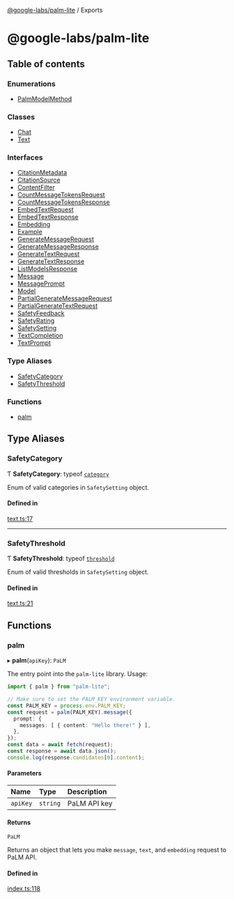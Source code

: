 [@google-labs/palm-lite](README.md) / Exports

# @google-labs/palm-lite

## Table of contents

### Enumerations

- [PalmModelMethod](enums/PalmModelMethod.md)

### Classes

- [Chat](classes/Chat.md)
- [Text](classes/Text.md)

### Interfaces

- [CitationMetadata](interfaces/CitationMetadata.md)
- [CitationSource](interfaces/CitationSource.md)
- [ContentFilter](interfaces/ContentFilter.md)
- [CountMessageTokensRequest](interfaces/CountMessageTokensRequest.md)
- [CountMessageTokensResponse](interfaces/CountMessageTokensResponse.md)
- [EmbedTextRequest](interfaces/EmbedTextRequest.md)
- [EmbedTextResponse](interfaces/EmbedTextResponse.md)
- [Embedding](interfaces/Embedding.md)
- [Example](interfaces/Example.md)
- [GenerateMessageRequest](interfaces/GenerateMessageRequest.md)
- [GenerateMessageResponse](interfaces/GenerateMessageResponse.md)
- [GenerateTextRequest](interfaces/GenerateTextRequest.md)
- [GenerateTextResponse](interfaces/GenerateTextResponse.md)
- [ListModelsResponse](interfaces/ListModelsResponse.md)
- [Message](interfaces/Message.md)
- [MessagePrompt](interfaces/MessagePrompt.md)
- [Model](interfaces/Model.md)
- [PartialGenerateMessageRequest](interfaces/PartialGenerateMessageRequest.md)
- [PartialGenerateTextRequest](interfaces/PartialGenerateTextRequest.md)
- [SafetyFeedback](interfaces/SafetyFeedback.md)
- [SafetyRating](interfaces/SafetyRating.md)
- [SafetySetting](interfaces/SafetySetting.md)
- [TextCompletion](interfaces/TextCompletion.md)
- [TextPrompt](interfaces/TextPrompt.md)

### Type Aliases

- [SafetyCategory](modules.md#safetycategory)
- [SafetyThreshold](modules.md#safetythreshold)

### Functions

- [palm](modules.md#palm)

## Type Aliases

### SafetyCategory

Ƭ **SafetyCategory**: typeof [`category`](interfaces/SafetySetting.md#category)

Enum of valid categories in `SafetySetting` object.

#### Defined in

[text.ts:17](https://github.com/google/labs-prototypes/blob/5114223/seeds/palm-lite/src/text.ts#L17)

___

### SafetyThreshold

Ƭ **SafetyThreshold**: typeof [`threshold`](interfaces/SafetySetting.md#threshold)

Enum of valid thresholds in `SafetySetting` object.

#### Defined in

[text.ts:21](https://github.com/google/labs-prototypes/blob/5114223/seeds/palm-lite/src/text.ts#L21)

## Functions

### palm

▸ **palm**(`apiKey`): `PaLM`

The entry point into the `palm-lite` library. Usage:
```typescript
import { palm } from "palm-lite";

// Make sure to set the PALM_KEY environment variable.
const PALM_KEY = process.env.PALM_KEY;
const request = palm(PALM_KEY).message({
  prompt: {
    messages: [ { content: "Hello there!" } ],
  },
});
const data = await fetch(request);
const response = await data.json();
console.log(response.candidates[0].content);
```

#### Parameters

| Name | Type | Description |
| :------ | :------ | :------ |
| `apiKey` | `string` | PaLM API key |

#### Returns

`PaLM`

Returns an object that lets you make `message`, `text`, and `embedding` request to PaLM API.

#### Defined in

[index.ts:118](https://github.com/google/labs-prototypes/blob/5114223/seeds/palm-lite/src/index.ts#L118)
